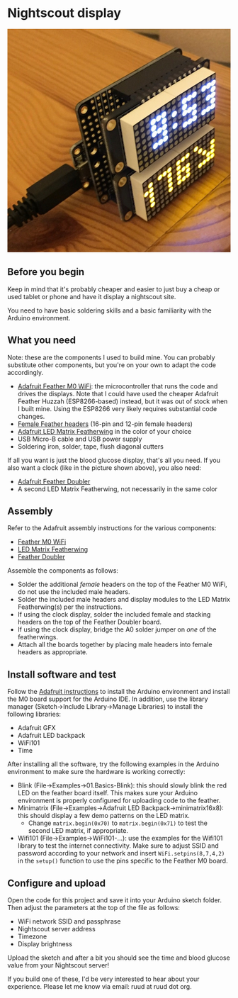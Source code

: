 # Nightscout display

![Nightscout display](nightscout-display.jpg)

## Before you begin

Keep in mind that it's probably cheaper and easier to just buy a cheap or used
tablet or phone and have it display a nightscout site.

You need to have basic soldering skills and a basic familiarity with the
Arduino environment.

## What you need

Note: these are the components I used to build mine. You can probably
substitute other components, but you're on your own to adapt the code
accordingly.

* [Adafruit Feather M0 WiFi](https://www.adafruit.com/products/3010): the
  microcontroller that runs the code and drives the displays. Note that I could
  have used the cheaper Adafruit Feather Huzzah (ESP8266-based) instead, but it
  was out of stock when I built mine. Using the ESP8266 very likely requires
  substantial code changes.
* [Female Feather headers](https://www.adafruit.com/products/2886) (16-pin and
  12-pin female headers)
* [Adafruit LED Matrix Featherwing](https://www.adafruit.com/products/3155) in
  the color of your choice
* USB Micro-B cable and USB power supply
* Soldering iron, solder, tape, flush diagonal cutters

If all you want is just the blood glucose display, that's all you need. If you
also want a clock (like in the picture shown above), you also need:

* [Adafruit Feather Doubler](https://www.adafruit.com/products/2890)
* A second LED Matrix Featherwing, not necessarily in the same color

## Assembly

Refer to the Adafruit assembly instructions for the various components:

* [Feather M0 WiFi](https://learn.adafruit.com/adafruit-feather-m0-wifi-atwinc1500/assembly)
* [LED Matrix Featherwing](https://learn.adafruit.com/adafruit-8x16-led-matrix-featherwing/assembly)
* [Feather Doubler](https://learn.adafruit.com/featherwing-proto-and-doubler/assembly)

Assemble the components as follows:

* Solder the additional *female* headers on the top of the Feather M0 WiFi, do not use the included male headers.
* Solder the included male headers and display modules to the LED Matrix Featherwing(s) per the instructions.
* If using the clock display, solder the included female and stacking headers on the top of the Feather Doubler board.
* If using the clock display, bridge the A0 solder jumper on *one* of the featherwings.
* Attach all the boards together by placing male headers into female headers as appropriate.

## Install software and test

Follow the [Adafruit
instructions](https://learn.adafruit.com/adafruit-feather-m0-wifi-atwinc1500/setup)
to install the Arduino environment and install the M0 board support for the
Arduino IDE. In addition, use the library manager (Sketch→Include
Library→Manage Libraries) to install the following libraries:

* Adafruit GFX
* Adafruit LED backpack
* WiFi101
* Time

After installing all the software, try the following examples in the Arduino
environment to make sure the hardware is working correctly:

* Blink (File→Examples→01.Basics-Blink): this should slowly blink the red LED
  on the feather board itself. This makes sure your Arduino environment is
  properly configured for uploading code to the feather.
* Minimatrix (File→Examples→Adafruit LED Backpack→minimatrix16x8): this should
  display a few demo patterns on the LED matrix.
  * Change `matrix.begin(0x70)` to `matrix.begin(0x71)` to test the second LED
    matrix, if appropriate.
* Wifi101 (File→Examples→WiFi101-...): use the examples for the Wifi101 library
  to test the internet connectivity. Make sure to adjust SSID and password
  according to your network and insert `WiFi.setpins(8,7,4,2)` in the `setup()`
  function to use the pins specific to the Feather M0 board.

## Configure and upload

Open the code for this project and save it into your Arduino sketch folder.
Then adjust the parameters at the top of the file as follows:

* WiFi network SSID and passphrase
* Nightscout server address
* Timezone
* Display brightness

Upload the sketch and after a bit you should see the time and blood glucose
value from your Nightscout server!

If you build one of these, I'd be very interested to hear about your
experience. Please let me know via email: ruud at ruud dot org.
